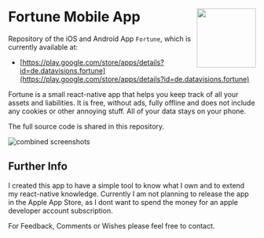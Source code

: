 # Fortune Mobile App <img src="https://github.com/RudolfJagdhuber/Fortune/assets/42039093/1432a34f-ac03-4f51-ad09-2dc7a0d08c0a" align="right" height = 120/>

Repository of the iOS and Android App `Fortune`, which is currently 
available at: 
* [https://play.google.com/store/apps/details?id=de.datavisions.fortune](https://play.google.com/store/apps/details?id=de.datavisions.fortune)

Fortune is a small react-native app that helps you keep track of all 
your assets and liabilities. It is free, without ads, fully offline
and does not include any cookies or other annoying stuff. All of your
data stays on your phone.

The full source code is shared in this repository. 

![combined screenshots](https://github.com/RudolfJagdhuber/Fortune/assets/42039093/dc7ee4d6-2983-43b4-8298-0e9117615695)

## Further Info
I created this app to have a simple tool to know what I own and to
extend my react-native knowledge. Currently I am not planning to
release the app in the Apple App Store, as I dont want to spend the
money for an apple developer account subscription.

For Feedback, Comments or Wishes please feel free to contact.
